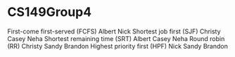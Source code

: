 # CS149Group4


First-come first-served (FCFS)
Albert
Nick
Shortest job first (SJF)
Christy
Casey
Neha
Shortest remaining time (SRT)
Albert
Casey
Neha
Round robin (RR)
Christy
Sandy
Brandon
Highest priority first (HPF)
Nick
Sandy
Brandon
